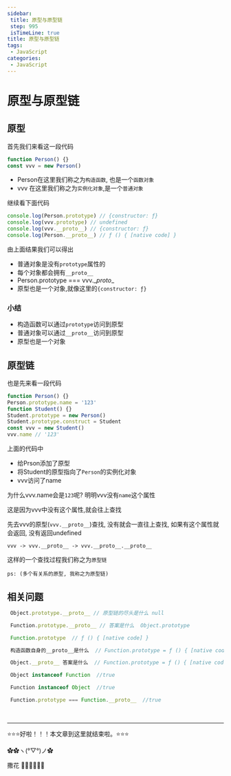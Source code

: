```yaml
---
sidebar:
 title: 原型与原型链
 step: 995
 isTimeLine: true
title: 原型与原型链
tags:
 - JavaScript
categories:
 - JavaScript
---
```



# 原型与原型链

## 原型

首先我们来看这一段代码

```js
function Person() {}
const vvv = new Person()
```

- Person在这里我们称之为`构造函数`, 也是一个`函数对象`
- vvv 在这里我们称之为`实例化对象`,是一个`普通对象`

继续看下面代码

```js
console.log(Person.prototype) // {constructor: ƒ}
console.log(vvv.prototype) // undefined
console.log(vvv.__proto__) // {constructor: ƒ}
console.log(Person.__proto__) // ƒ () { [native code] }
```

由上面结果我们可以得出

- 普通对象是没有`prototype`属性的
- 每个对象都会拥有`__proto__`
- Person.prototype === vvv.\__proto__
- 原型也是一个对象,就像这里的`{constructor: ƒ}`

### **小结**

- 构造函数可以通过`prototype`访问到原型
- 普通对象可以通过`__proto__`访问到原型
- 原型也是一个对象

## 原型链

也是先来看一段代码

```js
function Person() {}
Person.prototype.name = '123'
function Student() {}
Student.prototype = new Person()
Student.prototype.construct = Student
const vvv = new Student()
vvv.name // '123'
```

上面的代码中

- 给Prson添加了原型
- 将Student的原型指向了`Person`的实例化对象
- vvv访问了name

为什么vvv.name会是`123`呢? 明明vvv没有`name`这个属性

这是因为vvv中没有这个属性,就会往上查找

先去vvv的原型(`vvv.__proto__`)查找, 没有就会一直往上查找, 如果有这个属性就会返回, 没有返回undefined

`vvv -> vvv.__proto__ -> vvv.__proto__.__proto__`

这样的一个查找过程我们称之为`原型链` 

`ps: (多个有关系的原型, 我称之为原型链)`



## 相关问题

```js
 Object.prototype.__proto__ // 原型链的尽头是什么 null

 Function.prototype.__proto__ // 答案是什么  Object.prototype

 Function.prototype  // ƒ () { [native code] }

 构造函数自身的__proto__是什么  // Function.prototype = ƒ () { [native code] }

 Object.__proto__ 答案是什么  // Function.prototype = ƒ () { [native code] }

 Object instanceof Function  //true

 Function instanceof Object  //true

 Function.prototype === Function.__proto__  //true
```



<br/>
<hr />

⭐️⭐️⭐️好啦！！！本文章到这里就结束啦。⭐️⭐️⭐️

✿✿ヽ(°▽°)ノ✿

撒花 🌸🌸🌸🌸🌸🌸
